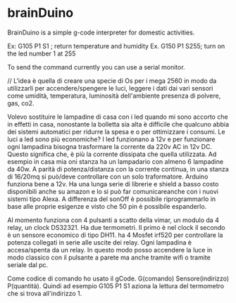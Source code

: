# brainDuino
BrainDuino is a simple g-code interpreter for domestic activities.

Ex: G105 P1 S1 ; return temperature and humidity
Ex. G150 P1 S255; turn on the led number 1 at 255

To send the command currently you can use a serial monitor.

// 
L'idea è quella di creare una specie di Os per i mega 2560 in modo da utilizzarli per accendere/spengere le luci, leggere i dati dai vari sensori come umidità, temperatura, luminosità dell'ambiente
presenza di polvere, gas, co2.

Volevo sostituire le lampadine di casa con i led quando mi sono accorto che in effetti in casa, nonostante la bolletta sia alta è difficile che qualcuno abbia dei sistemi automatici per ridurre la spesa e o per ottimizzare i consumi. Le luci a led sono più economiche? I led funzionano a 12v e per funzionare ogni lampadina bisogna trasformare la corrente da 220v AC in 12v DC. Questo significa che, è più la corrente dissipata che quella utilizzata. Ad esempio in casa mia oni stanza ha un lampadario con almeno 6 lampadine da 40w. A parità di potenza/distanza con la corrente continua, in una stanza di 16/20mq si può/deve controllare con un solo traformatore. Arduino funziona bene a 12v. Ha una lunga serie di librerie e shield a basso costo disponibili anche su amazon e lo si può far comunicareanche con i nuovi sistemi tipo Alexa. A differenza del sonOff è possibile riprogrammarlo in base alle proprie esigenze e visto che 50 pin è possibile espanderlo.

Al momento funziona con 4 pulsanti a scatto della vimar, un modulo da 4 relay, un clock DS32321. Ha due termometri. Il primo è nel clock il secondo è un sensore economico di tipo DH11. ha 4 Mosfet irf520 per controllare la potenza collegati in serie alle uscite dei relay. Ogni lampadina è accesa/spenta da un relay. In questo modo posso accendere la luce in modo classico con il pulsante a parete ma anche tramite wifi o tramite seriale dal pc.

Come codice di comando ho usato il gCode. G(comando) Sensore(indirizzo) P(quantità). Quindi ad esempio G105 P1 S1 aziona la lettura del termometro che si trova all'indirizzo 1. 
